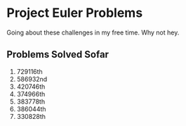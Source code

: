 # Project Euler Problems

Going about these challenges in my free time. Why not hey.

## Problems Solved Sofar
 1. 729116th
 2. 586932nd
 3. 420746th
 4. 374966th
 5. 383778th
 6. 386044th
 7. 330828th
